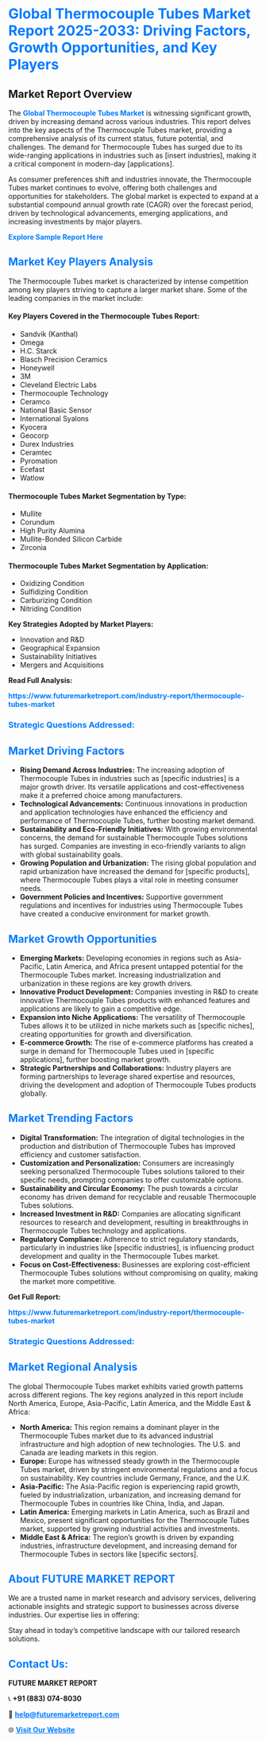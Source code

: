 <h1 style="color: #007BFF;">Global Thermocouple Tubes Market Report 2025-2033: Driving Factors, Growth Opportunities, and Key Players</h1>

<section id="overview">
<h2>Market Report Overview</h2>
<p>The <a href="https://www.futuremarketreport.com/industry-report/thermocouple-tubes-market" style="color: #007BFF; text-decoration: none;"><strong>Global Thermocouple Tubes Market</strong></a> is witnessing significant growth, driven by increasing demand across various industries. This report delves into the key aspects of the Thermocouple Tubes market, providing a comprehensive analysis of its current status, future potential, and challenges. The demand for Thermocouple Tubes has surged due to its wide-ranging applications in industries such as [insert industries], making it a critical component in modern-day [applications].</p>
<p>As consumer preferences shift and industries innovate, the Thermocouple Tubes market continues to evolve, offering both challenges and opportunities for stakeholders. The global market is expected to expand at a substantial compound annual growth rate (CAGR) over the forecast period, driven by technological advancements, emerging applications, and increasing investments by major players.</p>
</section>

<section id="overview">
<p><a href="https://www.futuremarketreport.com/request-sample/reportId=31477" style="color: #007BFF; text-decoration: none;"><strong>Explore Sample Report Here</strong></a></p>
</section>

<section id="key-players">
<h2 style="color: #007BFF;">Market Key Players Analysis</h2>
<p>The Thermocouple Tubes market is characterized by intense competition among key players striving to capture a larger market share. Some of the leading companies in the market include:</p>
<h4>Key Players Covered in the Thermocouple Tubes Report:</h4>
<ul><li>Sandvik (Kanthal)</li><li>Omega</li><li>H.C. Starck</li><li>Blasch Precision Ceramics</li><li>Honeywell</li><li>3M</li><li>Cleveland Electric Labs</li><li>Thermocouple Technology</li><li>Ceramco</li><li>National Basic Sensor</li><li>International Syalons</li><li>Kyocera</li><li>Geocorp</li><li>Durex Industries</li><li>Ceramtec</li><li>Pyromation</li><li>Ecefast</li><li>Watlow</li></ul>
<h4>Thermocouple Tubes Market Segmentation by Type:</h4>
<ul><li>Mullite</li><li>Corundum</li><li>High Purity Alumina</li><li>Mullite-Bonded Silicon Carbide</li><li>Zirconia</li></ul>

<h4>Thermocouple Tubes Market Segmentation by Application:</h4>
<ul><li>Oxidizing Condition</li><li>Sulfidizing Condition</li><li>Carburizing Condition</li><li>Nitriding Condition</li></ul>
<p><strong>Key Strategies Adopted by Market Players:</strong></p>
<ul>
<li>Innovation and R&D</li>
<li>Geographical Expansion</li>
<li>Sustainability Initiatives</li>
<li>Mergers and Acquisitions</li>
</ul>
</section>

<section>
<p><strong>Read Full Analysis: </strong></p><a href="https://www.futuremarketreport.com/industry-report/thermocouple-tubes-market" style="color: #007BFF; text-decoration: none;"><strong>https://www.futuremarketreport.com/industry-report/thermocouple-tubes-market</strong></a>
<h3 style="color: #007BFF;">Strategic Questions Addressed:</h3>
</section>

<section id="driving-factors">
<h2 style="color: #007BFF;">Market Driving Factors</h2>
<ul>
<li><strong>Rising Demand Across Industries:</strong> The increasing adoption of Thermocouple Tubes in industries such as [specific industries] is a major growth driver. Its versatile applications and cost-effectiveness make it a preferred choice among manufacturers.</li>
<li><strong>Technological Advancements:</strong> Continuous innovations in production and application technologies have enhanced the efficiency and performance of Thermocouple Tubes, further boosting market demand.</li>
<li><strong>Sustainability and Eco-Friendly Initiatives:</strong> With growing environmental concerns, the demand for sustainable Thermocouple Tubes solutions has surged. Companies are investing in eco-friendly variants to align with global sustainability goals.</li>
<li><strong>Growing Population and Urbanization:</strong> The rising global population and rapid urbanization have increased the demand for [specific products], where Thermocouple Tubes plays a vital role in meeting consumer needs.</li>
<li><strong>Government Policies and Incentives:</strong> Supportive government regulations and incentives for industries using Thermocouple Tubes have created a conducive environment for market growth.</li>
</ul>
</section>

<section id="growth-opportunities">
<h2 style="color: #007BFF;">Market Growth Opportunities</h2>
<ul>
<li><strong>Emerging Markets:</strong> Developing economies in regions such as Asia-Pacific, Latin America, and Africa present untapped potential for the Thermocouple Tubes market. Increasing industrialization and urbanization in these regions are key growth drivers.</li>
<li><strong>Innovative Product Development:</strong> Companies investing in R&D to create innovative Thermocouple Tubes products with enhanced features and applications are likely to gain a competitive edge.</li>
<li><strong>Expansion into Niche Applications:</strong> The versatility of Thermocouple Tubes allows it to be utilized in niche markets such as [specific niches], creating opportunities for growth and diversification.</li>
<li><strong>E-commerce Growth:</strong> The rise of e-commerce platforms has created a surge in demand for Thermocouple Tubes used in [specific applications], further boosting market growth.</li>
<li><strong>Strategic Partnerships and Collaborations:</strong> Industry players are forming partnerships to leverage shared expertise and resources, driving the development and adoption of Thermocouple Tubes products globally.</li>
</ul>
</section>

<section id="trending-factors">
<h2 style="color: #007BFF;">Market Trending Factors</h2>
<ul>
<li><strong>Digital Transformation:</strong> The integration of digital technologies in the production and distribution of Thermocouple Tubes has improved efficiency and customer satisfaction.</li>
<li><strong>Customization and Personalization:</strong> Consumers are increasingly seeking personalized Thermocouple Tubes solutions tailored to their specific needs, prompting companies to offer customizable options.</li>
<li><strong>Sustainability and Circular Economy:</strong> The push towards a circular economy has driven demand for recyclable and reusable Thermocouple Tubes solutions.</li>
<li><strong>Increased Investment in R&D:</strong> Companies are allocating significant resources to research and development, resulting in breakthroughs in Thermocouple Tubes technology and applications.</li>
<li><strong>Regulatory Compliance:</strong> Adherence to strict regulatory standards, particularly in industries like [specific industries], is influencing product development and quality in the Thermocouple Tubes market.</li>
<li><strong>Focus on Cost-Effectiveness:</strong> Businesses are exploring cost-efficient Thermocouple Tubes solutions without compromising on quality, making the market more competitive.</li>
</ul>
</section>

<section>
<p><strong>Get Full Report: </strong></p><a href="https://www.futuremarketreport.com/industry-report/thermocouple-tubes-market" style="color: #007BFF; text-decoration: none;"><strong>https://www.futuremarketreport.com/industry-report/thermocouple-tubes-market</strong></a>
<h3 style="color: #007BFF;">Strategic Questions Addressed:</h3>
</section>


<section id="regional-analysis">
<h2 style="color: #007BFF;">Market Regional Analysis</h2>
<p>The global Thermocouple Tubes market exhibits varied growth patterns across different regions. The key regions analyzed in this report include North America, Europe, Asia-Pacific, Latin America, and the Middle East & Africa:</p>
<ul>
<li><strong>North America:</strong> This region remains a dominant player in the Thermocouple Tubes market due to its advanced industrial infrastructure and high adoption of new technologies. The U.S. and Canada are leading markets in this region.</li>
<li><strong>Europe:</strong> Europe has witnessed steady growth in the Thermocouple Tubes market, driven by stringent environmental regulations and a focus on sustainability. Key countries include Germany, France, and the U.K.</li>
<li><strong>Asia-Pacific:</strong> The Asia-Pacific region is experiencing rapid growth, fueled by industrialization, urbanization, and increasing demand for Thermocouple Tubes in countries like China, India, and Japan.</li>
<li><strong>Latin America:</strong> Emerging markets in Latin America, such as Brazil and Mexico, present significant opportunities for the Thermocouple Tubes market, supported by growing industrial activities and investments.</li>
<li><strong>Middle East & Africa:</strong> The region’s growth is driven by expanding industries, infrastructure development, and increasing demand for Thermocouple Tubes in sectors like [specific sectors].</li>
</ul>
</section>

<footer>
<h2 style="color: #007BFF;">About FUTURE MARKET REPORT</h2>
<p>We are a trusted name in market research and advisory services, delivering actionable insights and strategic support to businesses across diverse industries. Our expertise lies in offering:</p>

<p>Stay ahead in today’s competitive landscape with our tailored research solutions.</p>

<h2 style="color: #007BFF;">Contact Us:</h2>
<p><strong>FUTURE MARKET REPORT</strong></p>
<p>📞 <strong>+91 (883) 074-8030</strong></p>
<p>📧 <strong><a href="mailto:help@futuremarketreport.com" style="color: #007BFF;">help@futuremarketreport.com</a></strong></p>
<p>🌐 <strong><a href="https://www.futuremarketreport.com/" style="color: #007BFF;">Visit Our Website</a></strong></p>
</footer>